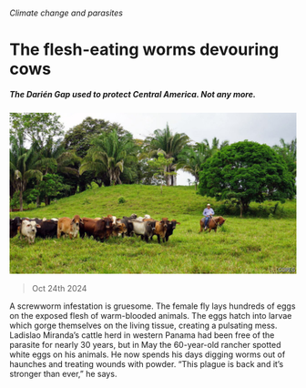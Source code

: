 ###### Climate change and parasites

# The flesh-eating worms devouring cows 

##### The Darién Gap used to protect Central America. Not any more. 

![image](images/20241026_AMP503.jpg) 

> Oct 24th 2024 

A screwworm infestation is gruesome. The female fly lays hundreds of eggs on the exposed flesh of warm-blooded animals. The eggs hatch into larvae which gorge themselves on the living tissue, creating a pulsating mess. Ladislao Miranda’s cattle herd in western Panama had been free of the parasite for nearly 30 years, but in May the 60-year-old rancher spotted white eggs on his animals. He now spends his days digging worms out of haunches and treating wounds with powder. “This plague is back and it’s stronger than ever,” he says. 

